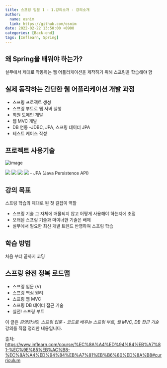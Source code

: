 ```yaml
---
title: 스프링 입문 1 - 1.강의소개 - 강의소개
author:
  name: osnim
  link: https://github.com/osnim
date: 2022-02-22 13:50:00 +0900
categories: [Back-end]
tags: [Inflearn, Spring]
---
```


## 왜 Spring을 배워야 하는가?

실무에서 제대로 작동하는 웹 어플리케이션을 제작하기 위해 스프링을 학습해야 함

## 실제 동작하는 간단한 웹 어플리케이션 개발 과정

- 스프링 프로젝트 생성
- 스프링 부트로 웹 서버 실행
- 회원 도메인 개발
- 웹 MVC 개발
- DB 연동 -JDBC, JPA, 스프링 데이터 JPA
- 테스트 케이스 작성

## 프로젝트 사용기술

![image](https://user-images.githubusercontent.com/79408217/155068405-3c27cb66-04c5-45ef-8fae-95b86cbb50b0.png)

<img src="https://img.shields.io/badge/Springboot-6DB33F?style=for-the-badge&logo=Springboot&logoColor=white"> 
<img src="https://img.shields.io/badge/Gradle-02303A?style=for-the-badge&logo=Gradle&logoColor=white"> 
<img src="https://img.shields.io/badge/Hibernate-59666C?style=for-the-badge&logo=Hibernate&logoColor=white">
<img src="https://img.shields.io/badge/Thymeleaf-005F0F?style=for-the-badge&logo=Thymeleaf&logoColor=white">
- JPA (Java Persistence API)

## 강의 목표

스프링 학습의 제대로 된 첫 길잡이 역할

- 스프링 기술 그 자체에 매몰되지 않고 어떻게 사용해야 하는지에 초점
- 오래된 스프링 기술과 마이너한 기술은 배제
- 실무에서 필요한 최신 개발 트렌드 반영하여 스프링 학습

## 학습 방법

처음 부터 끝까지 코딩

## 스프링 완전 정복 로드맵

- 스프링 입문 (V)
- 스프링 핵심 원리
- 스프링 웹 MVC
- 스프링 DB 데이터 접근 기술
- 실전! 스프링 부트

이 글은 *김영한님*의 _스프링 입문 - 코드로 배우는 스프링 부트, 웹 MVC, DB 접근 기술_ 강의를 직접 정리한 내용입니다.

출처: <https://www.inflearn.com/course/%EC%8A%A4%ED%94%84%EB%A7%81-%EC%9E%85%EB%AC%B8-%EC%8A%A4%ED%94%84%EB%A7%81%EB%B6%80%ED%8A%B8#curriculum>
